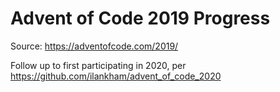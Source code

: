 # Advent of Code 2019 Progress

Source: <https://adventofcode.com/2019/>

Follow up to first participating in 2020, per <https://github.com/ilankham/advent_of_code_2020>
